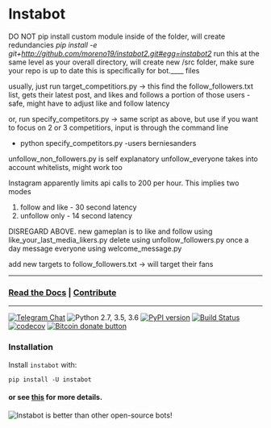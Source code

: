 # Instabot


DO NOT pip install custom module inside of the folder, will create redundancies
*pip install -e git+http://github.com/moreno19/instabot2.git#egg=instabot2*
run this at the same level as your overall directory, will create new /src folder, make sure your repo is up to date
this is specifically for bot.____ files

usually, just run target_competitiors.py -> this find the follow_followers.txt list, gets their latest post, and likes and follows a portion of those users
-safe, might have to adjust like and follow latency

or, run specify_competitors.py -> same script as above, but use if you want to focus on 2 or 3 competitiors, input is through the command line
- python specify_competitors.py -users berniesanders

unfollow_non_followers.py is self explanatory
unfollow_everyone takes into account whitelists, might work too




Instagram apparently limits api calls to 200 per hour. This implies two modes
1. follow and like - 30 second latency
2. unfollow only - 14 second latency

DISREGARD ABOVE. 
new gameplan is to like and follow using like_your_last_media_likers.py
delete using unfollow_followers.py
once a day message everyone using welcome_message.py

add new targets to follow_followers.txt -> will target their fans

---
### [Read the Docs](https://instagrambot.github.io/docs/) | [Contribute](https://github.com/instagrambot/docs/blob/master/CONTRIBUTING.md)
---

[![Telegram Chat](https://img.shields.io/badge/chat%20on-Telegram-blue.svg)](https://t.me/instabotproject)
![Python 2.7, 3.5, 3.6](https://img.shields.io/badge/python-2.7%2C%203.5%2C%203.6-blue.svg)
[![PyPI version](https://badge.fury.io/py/instabot.svg)](https://badge.fury.io/py/instabot)
[![Build Status](https://travis-ci.org/instagrambot/instabot.svg?branch=master)](https://travis-ci.org/instagrambot/instabot)
[![codecov](https://codecov.io/gh/instagrambot/instabot/branch/master/graph/badge.svg)](https://codecov.io/gh/instagrambot/instabot)
<span class="badge-bitcoin"><a href="https://github.com/instagrambot/instabot/blob/master/.github/DONATE_BITCOIN.md" title="Donate once-off to this project using Bitcoin"><img src="https://img.shields.io/badge/bitcoin-donate-yellow.svg" alt="Bitcoin donate button" /></a></span>

### Installation
Install `instabot` with:
```
pip install -U instabot
```
#### or see [this](https://instagrambot.github.io/docs/en/#installation) for more details.



![Instabot is better than other open-source bots!](https://github.com/instagrambot/docs/blob/master/img/instabot_3_bots.png "Instabot is better than other open-source bots!")
